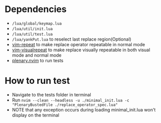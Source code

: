 # Dependencies
* `/lua/global/keymap.lua`
* `/lua/util/init.lua`
* `/lua/util/test.lua`
* `/lua/yankPut.lua` to reselect last replace region(Optional)
* [vim-repeat](https://github.com/tpope/vim-repeat) to make replace operator repeatable in normal mode
* [vim-visualrepeat](https://github.com/inkarkat/vim-visualrepeat) to make replace visually repeatable in both visual mode and normal mode
* [plenary.nvim](https://github.com/nvim-lua/plenary.nvim) to run tests

# How to run test
* Navigate to the tests folder in terminal
* Run `nvim --clean --headless -u ./minimal_init.lua -c "PlenaryBustedFile ./replace_operator_spec.lua"`
* NOTE that any exception occurs during loading minimal_init.lua won't display on the terminal
